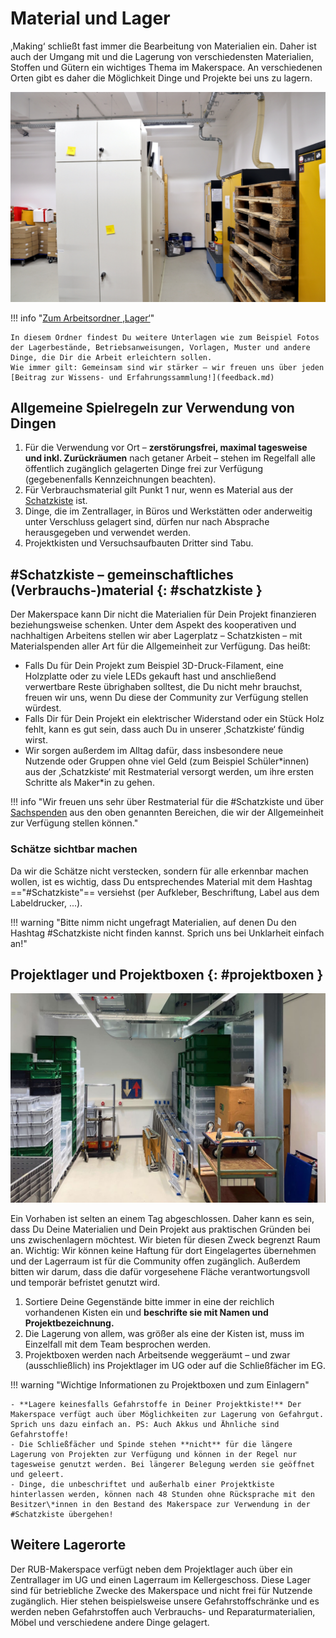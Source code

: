 # Material und Lager

‚Making‘ schließt fast immer die Bearbeitung von Materialien ein. Daher ist auch der Umgang mit und die Lagerung von verschiedensten Materialien, Stoffen und Gütern ein wichtiges Thema im Makerspace. An verschiedenen Orten gibt es daher die Möglichkeit Dinge und Projekte bei uns zu lagern.

![Hier ist unser Zentrallager zu sehen. In der Mitte des Raums stehen zwei Hubwagen. Links: verschiedenes Material und Kisten auf Holzpaletten. Im Hintergrund: 2 gelbe Schränke. @RUB-Makerspace: Zentrallager (CC BY-SA 4.0)](medien/RUB-Makerspace_Zentrallager_CC-BY-SA-40.jpg)


!!! info "[Zum Arbeitsordner ‚Lager‘](https://ruhr-uni-bochum.sciebo.de/s/VuFDh7eChe6z1v7?path=%2FLager)"

    In diesem Ordner findest Du weitere Unterlagen wie zum Beispiel Fotos der Lagerbestände, Betriebsanweisungen, Vorlagen, Muster und andere Dinge, die Dir die Arbeit erleichtern sollen.
    Wie immer gilt: Gemeinsam sind wir stärker – wir freuen uns über jeden [Beitrag zur Wissens- und Erfahrungssammlung!](feedback.md)


## Allgemeine Spielregeln zur Verwendung von Dingen

1. Für die Verwendung vor Ort – **zerstörungsfrei, maximal tagesweise und inkl. Zurückräumen** nach getaner Arbeit – stehen im Regelfall alle öffentlich zugänglich gelagerten Dinge frei zur Verfügung (gegebenenfalls Kennzeichnungen beachten). 
1. Für Verbrauchsmaterial gilt Punkt 1 nur, wenn es Material aus der [Schatzkiste](#schatzkiste) ist.
1. Dinge, die im Zentrallager, in Büros und Werkstätten oder anderweitig unter Verschluss gelagert sind, dürfen nur nach Absprache herausgegeben und verwendet werden. 
1. Projektkisten und Versuchsaufbauten Dritter sind Tabu. 

## \#Schatzkiste – gemeinschaftliches (Verbrauchs-)material {: #schatzkiste }

Der Makerspace kann Dir nicht die Materialien für Dein Projekt finanzieren beziehungsweise schenken. Unter dem Aspekt des kooperativen und nachhaltigen Arbeitens stellen wir aber Lagerplatz – Schatzkisten – mit Materialspenden aller Art für die Allgemeinheit zur Verfügung. Das heißt:

- Falls Du für Dein Projekt zum Beispiel 3D-Druck-Filament, eine Holzplatte oder zu viele LEDs gekauft hast und anschließend verwertbare Reste übrighaben solltest, die Du nicht mehr brauchst, freuen wir uns, wenn Du diese der Community zur Verfügung stellen würdest. 
- Falls Dir für Dein Projekt ein elektrischer Widerstand oder ein Stück Holz fehlt, kann es gut sein, dass auch Du in unserer ‚Schatzkiste‘ fündig wirst. 
- Wir sorgen außerdem im Alltag dafür, dass insbesondere neue Nutzende oder Gruppen ohne viel Geld (zum Beispiel Schüler\*innen) aus der ‚Schatzkiste‘ mit Restmaterial versorgt werden, um ihre ersten Schritte als Maker\*in zu gehen.

!!! info "Wir freuen uns sehr über Restmaterial für die \#Schatzkiste und über [Sachspenden](unterstuetzung.md#sachspenden) aus den oben genannten Bereichen, die wir der Allgemeinheit zur Verfügung stellen können."


### Schätze sichtbar machen

Da wir die Schätze nicht verstecken, sondern für alle erkennbar machen wollen, ist es wichtig, dass Du entsprechendes Material mit dem Hashtag =="\#Schatzkiste"== versiehst (per Aufkleber, Beschriftung, Label aus dem Labeldrucker, ...). 

!!! warning "Bitte nimm nicht ungefragt Materialien, auf denen Du den Hashtag \#Schatzkiste nicht finden kannst. Sprich uns bei Unklarheit einfach an!"

## Projektlager und Projektboxen {: #projektboxen }

![Blick in unser Projektlager. Rechts und links an den Wänden stapeln sich durchsichtige und grüne Kisten für Projekte. In der Mitte liegen mehrere Leitern. Außerdem finden sich hier auch kleine Wagen und Rollbretter für den Transport. @RUB-Makerspace: Projektlager (CC BY-SA 4.0)](medien/RUB-Makerspace_Projektlager_CC-BY-SA-40.jpg)

Ein Vorhaben ist selten an einem Tag abgeschlossen. Daher kann es sein, dass Du Deine Materialien und Dein Projekt aus praktischen Gründen bei uns zwischenlagern möchtest. Wir bieten für diesen Zweck begrenzt Raum an. Wichtig: Wir können keine Haftung für dort Eingelagertes übernehmen und der Lagerraum ist für die Community offen zugänglich. Außerdem bitten wir darum, dass die dafür vorgesehene Fläche verantwortungsvoll und temporär befristet genutzt wird. 

1. Sortiere Deine Gegenstände bitte immer in eine der reichlich vorhandenen Kisten ein und **beschrifte sie mit Namen und Projektbezeichnung.**
2. Die Lagerung von allem, was größer als eine der Kisten ist, muss im Einzelfall mit dem Team besprochen werden. 
3. Projektboxen werden nach Arbeitsende weggeräumt  – und zwar (ausschließlich) ins Projektlager im UG oder auf die Schließfächer im EG.

!!! warning "Wichtige Informationen zu Projektboxen und zum Einlagern"

    - **Lagere keinesfalls Gefahrstoffe in Deiner Projektkiste!** Der Makerspace verfügt auch über Möglichkeiten zur Lagerung von Gefahrgut. Sprich uns dazu einfach an. PS: Auch Akkus und Ähnliche sind Gefahrstoffe!
    - Die Schließfächer und Spinde stehen **nicht** für die längere Lagerung von Projekten zur Verfügung und können in der Regel nur tagesweise genutzt werden. Bei längerer Belegung werden sie geöffnet und geleert. 
    - Dinge, die unbeschriftet und außerhalb einer Projektkiste hinterlassen werden, können nach 48 Stunden ohne Rücksprache mit den Besitzer\*innen in den Bestand des Makerspace zur Verwendung in der #Schatzkiste übergehen!

## Weitere Lagerorte

Der RUB-Makerspace verfügt neben dem Projektlager auch über ein Zentrallager im UG und einen Lagerraum im Kellergeschoss. Diese Lager sind für betriebliche Zwecke des Makerspace und nicht frei für Nutzende zugänglich. Hier stehen beispielsweise unsere Gefahrstoffschränke und es werden neben Gefahrstoffen auch Verbrauchs- und Reparaturmaterialien, Möbel und verschiedene andere Dinge gelagert.

